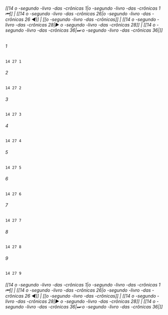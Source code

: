 
###### [[14 o -segundo -livro -das -crônicas 1|o -segundo -livro -das -crônicas 1 ⏮]] | [[14 o -segundo -livro -das -crônicas 26|o -segundo -livro -das -crônicas 26 ◀]] | [[o -segundo -livro -das -crônicas]] | [[14 o -segundo -livro -das -crônicas 28|▶ o -segundo -livro -das -crônicas 28]] | [[14 o -segundo -livro -das -crônicas 36|⏭ o -segundo -livro -das -crônicas 36|]]

###### 1
``` verse
14 27 1 
```
###### 2
``` verse
14 27 2 
```
###### 3
``` verse
14 27 3 
```
###### 4
``` verse
14 27 4 
```
###### 5
``` verse
14 27 5 
```
###### 6
``` verse
14 27 6 
```
###### 7
``` verse
14 27 7 
```
###### 8
``` verse
14 27 8 
```
###### 9
``` verse
14 27 9 
```

###### [[14 o -segundo -livro -das -crônicas 1|o -segundo -livro -das -crônicas 1 ⏮]] | [[14 o -segundo -livro -das -crônicas 26|o -segundo -livro -das -crônicas 26 ◀]] | [[o -segundo -livro -das -crônicas]] | [[14 o -segundo -livro -das -crônicas 28|▶ o -segundo -livro -das -crônicas 28]] | [[14 o -segundo -livro -das -crônicas 36|⏭ o -segundo -livro -das -crônicas 36|]]

